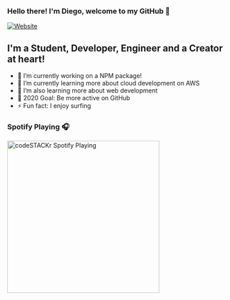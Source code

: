 ### Hello there! I'm Diego, welcome to my GitHub 👋

[![Website](https://img.shields.io/badge/connect%20with%20me%20%40-LinkedIn-%230077B5?style=for-the-badge&logo=linkedin)](https://www.linkedin.com/in/diego-paris/)

## I'm a Student, Developer, Engineer and a Creator at heart!

- 🔭 I’m currently working on a NPM package! 
- 🌱 I’m currently learning more about cloud development on AWS
- 👯 I’m also learning more about web development
- 🥅 2020 Goal: Be more active on GitHub
- ⚡ Fun fact: I enjoy surfing

### Spotify Playing 🎧
[<img src="https://now-playing-codestackr.vercel.app/api/spotify-playing" alt="codeSTACKr Spotify Playing" width="350" />](https://open.spotify.com/user/swyqyimdc12jajde4vpwd2x1b)

